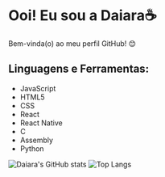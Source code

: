 <!--
**daiaradyba/daiaradyba** is a ✨ _special_ ✨ repository because its `README.md` (this file) appears on your GitHub profile.

Here are some ideas to get you started:

- 🔭 I’m currently working on ...
- 🌱 I’m currently learning ...
- 👯 I’m looking to collaborate on ...
- 🤔 I’m looking for help with ...
- 💬 Ask me about ...
- 📫 How to reach me: ...
- 😄 Pronouns: ...
- ⚡ Fun fact: ...
-->

# Ooi! Eu sou a Daiara☕

Bem-vinda(o) ao meu perfil GitHub! 😊

## Linguagens e Ferramentas:
- JavaScript
- HTML5
- CSS
- React
- React Native
- C
- Assembly
- Python
  

![Daiara's GitHub stats](https://github-readme-stats.vercel.app/api?username=daiaradyba&show_icons=true&theme=radical)
![Top Langs](https://github-readme-stats.vercel.app/api/top-langs/?username=daiaradyba&layout=compact)

